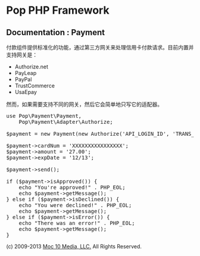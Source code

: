 Pop PHP Framework
=================

Documentation : Payment
-----------------------

付款组件提供标准化的功能，通过第三方网关来处理信用卡付款请求。目前内置并支持网关是：

* Authorize.net
* PayLeap
* PayPal
* TrustCommerce
* UsaEpay

然而，如果需要支持不同的网关，然后它会简单地只写它的适配器。

<pre>
use Pop\Payment\Payment,
    Pop\Payment\Adapter\Authorize;

$payment = new Payment(new Authorize('API_LOGIN_ID', 'TRANS_KEY', Payment::TEST));

$payment->cardNum = 'XXXXXXXXXXXXXXXX';
$payment->amount = '27.00';
$payment->expDate = '12/13';

$payment->send();

if ($payment->isApproved()) {
    echo "You're approved!" . PHP_EOL;
    echo $payment->getMessage();
} else if ($payment->isDeclined()) {
    echo "You were declined!" . PHP_EOL;
    echo $payment->getMessage();
} else if ($payment->isError()) {
    echo "There was an error!" . PHP_EOL;
    echo $payment->getMessage();
}
</pre>

(c) 2009-2013 [Moc 10 Media, LLC.](http://www.moc10media.com) All Rights Reserved.
